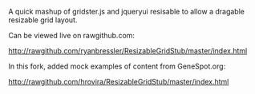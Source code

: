 A quick mashup of gridster.js and jqueryui resisable to allow a dragable resizable grid layout.

Can be viewed live on rawgithub.com:

http://rawgithub.com/ryanbressler/ResizableGridStub/master/index.html

In this fork, added mock examples of content from GeneSpot.org:

http://rawgithub.com/hrovira/ResizableGridStub/master/index.html
